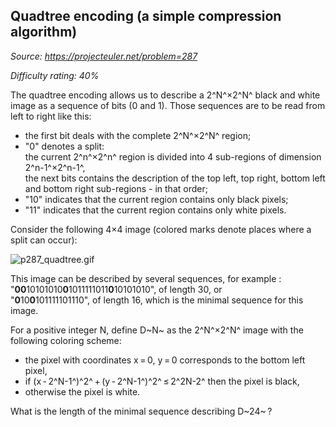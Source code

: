 Quadtree encoding (a simple compression algorithm)
--------------------------------------------------

*Source: https://projecteuler.net/problem=287*


*Difficulty rating: 40%*

The quadtree encoding allows us to describe a 2^N^×2^N^ black and white
image as a sequence of bits (0 and 1). Those sequences are to be read
from left to right like this:

-   the first bit deals with the complete 2^N^×2^N^ region;
-   "0" denotes a split:\
    the current 2^n^×2^n^ region is divided into 4 sub-regions of
    dimension 2^n-1^×2^n-1^,\
     the next bits contains the description of the top left, top right,
    bottom left and bottom right sub-regions - in that order;
-   "10" indicates that the current region contains only black pixels;
-   "11" indicates that the current region contains only white pixels.

Consider the following 4×4 image (colored marks denote places where a
split can occur):

![p287\_quadtree.gif](project/images/p287_quadtree.gif)

This image can be described by several sequences, for example :
"**00**10101010**0**1011111011**0**10101010", of length 30, or\
 "**0**10**0**101111101110", of length 16, which is the minimal sequence
for this image.

For a positive integer N, define D~N~ as the 2^N^×2^N^ image with the
following coloring scheme:

-   the pixel with coordinates x = 0, y = 0 corresponds to the bottom
    left pixel,
-   if (x - 2^N-1^)^2^ + (y - 2^N-1^)^2^ ≤ 2^2N-2^ then the pixel is
    black,
-   otherwise the pixel is white.

What is the length of the minimal sequence describing D~24~ ?
